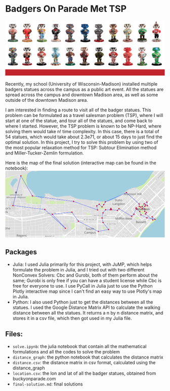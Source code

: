 # Badgers On Parade Met TSP

![Badgers on Parade](./badgers.png)

Recently, my school (University of Wisconsin-Madison) installed multiple badgers statues across the campus as a public art event. All the statues are spread across the campus and downtown Madison area, as well as some outside of the downtown Madison area.

I am interested in finding a route to visit all of the badger statues. This problem can be formulated as a travel salesman problem (TSP), where I will start at one of the statue, and tour all of the statues, and come back to where I started. However, the TSP problem is known to be NP-Hard, where solving them would take n! time complexity. In this case, there is a total of 54 statues, which would take about 2.3e71, or about 15 days to just find the optimal solution. In this project, I try to solve this problem by using two of the most popular relaxation method for TSP: Subtour Elimination method and Miller-Tucker-Zemlin formulation.


Here is the map of the final solution (interactive map can be found in the notebook):
![Final Solution Map](./final-map.png)


## Packages
- Julia: I used Julia primarily for this project, with JuMP, which helps formulate the problem in Julia, and I tried out with two different NonConvex Solvers: Cbc and Gurobi, both of them perform about the same; Gurobi is only free if you can have a student license while Cbc is free for everyone to use. I use PyCall in Julia just to use the Python Plotly interactive map since I can't find an easy way to use Plotly's map in Julia.
- Python: I also used Python just to get the distances between all the statues. I used the Google Distance Matrix API to calculate the walking distance between all the statues. It returns a n by n distance matrix, and stores it in a csv file, which then got used in my Julia file.


## Files:
- `solve.ipynb`: the julia notebook that contain all the mathematical formulations and all the codes to solve the problem
- `distance_graph`: the python notebook that calculates the distance matrix
- `distance.csv`: the distance matrix in csv format, calculated using the distance_graph 
- `location.csv`: the lon and lat of all the badger statues, obtained from buckyonparade.com
- `final-solution.md`: final solutions
